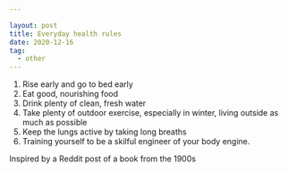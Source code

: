 ```yaml
---

layout: post
title: Everyday health rules
date: 2020-12-16
tag:
  - other
---
```


1. Rise early and go to bed early
2. Eat good, nourishing food
3. Drink plenty of clean, fresh water
4. Take plenty of outdoor exercise, especially in winter, living outside as much as possible
5. Keep the lungs active by taking long breaths
6. Training yourself to be a skilful engineer of your body engine.

Inspired by a Reddit post of a book from the 1900s
